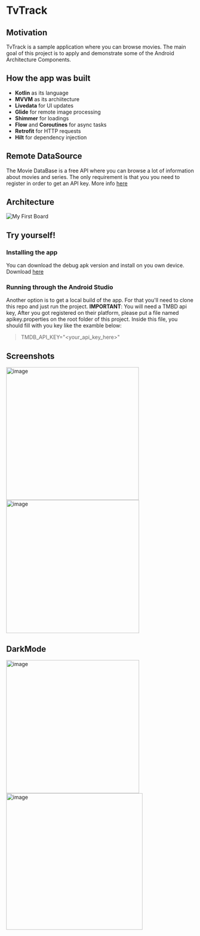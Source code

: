 # TvTrack


## Motivation
TvTrack is a sample application where you can browse movies. The main goal of this project is to apply and 
demonstrate some of the Android Architecture Components.

## How the app was built
- **Kotlin** as its language
- **MVVM** as its archiitecture
- **Livedata** for UI updates
- **Glide** for remote image processing
- **Shimmer** for loadings
- **Flow** and **Coroutines** for async tasks
- **Retrofit** for HTTP requests
- **Hilt** for dependency injection

## Remote DataSource
The Movie DataBase is a free API where you can browse a lot of information about movies and series.
The only requirement is that you you need to register in order to get an API key. More info [here](https://www.themoviedb.org/documentation/api)

## Architecture

![My First Board](https://user-images.githubusercontent.com/4106155/215655956-ea1ec4ba-767e-4ec6-b966-f6aa08d22bba.jpg)

## Try yourself!
### Installing the app
You can download the debug apk version and install on you own device. Download [here](https://drive.google.com/file/d/1YO0BZIn0BhdLA4Iu4o1DbMWXZQnadXv7/view?usp=share_link)
### Running through the Android Studio
Another option is to get a local build of the app. For that you'll need to clone this repo and just run the project.
**IMPORTANT**: You will need a TMBD api key, After you got registered on their platform, please put a file named apikey.properties on the root folder of this project. Inside this file, you should fill with you key like the examble below:
> TMDB_API_KEY="<your_api_key_here>"

## Screenshots
<img width="355" alt="image" src="https://user-images.githubusercontent.com/4106155/215658485-ce317a59-2a5d-4e19-8842-ca8eaabccdf6.png"> <img width="356" alt="image" src="https://user-images.githubusercontent.com/4106155/215658595-397ad2ef-0bae-4806-a18b-a7ec55ffdf93.png">

## DarkMode

<img width="356" alt="image" src="https://user-images.githubusercontent.com/4106155/215658707-528670ea-e9b3-4c47-a302-615799001bf1.png"> <img width="365" alt="image" src="https://user-images.githubusercontent.com/4106155/215658733-63073ecd-268c-4caa-af18-420f03c2cfe6.png">


